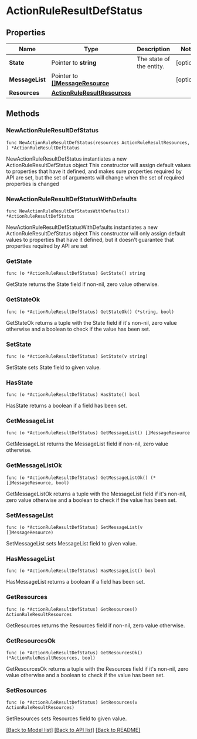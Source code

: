 # ActionRuleResultDefStatus

## Properties

Name | Type | Description | Notes
------------ | ------------- | ------------- | -------------
**State** | Pointer to **string** | The state of the entity. | [optional] 
**MessageList** | Pointer to [**[]MessageResource**](MessageResource.md) |  | [optional] 
**Resources** | [**ActionRuleResultResources**](ActionRuleResultResources.md) |  | 

## Methods

### NewActionRuleResultDefStatus

`func NewActionRuleResultDefStatus(resources ActionRuleResultResources, ) *ActionRuleResultDefStatus`

NewActionRuleResultDefStatus instantiates a new ActionRuleResultDefStatus object
This constructor will assign default values to properties that have it defined,
and makes sure properties required by API are set, but the set of arguments
will change when the set of required properties is changed

### NewActionRuleResultDefStatusWithDefaults

`func NewActionRuleResultDefStatusWithDefaults() *ActionRuleResultDefStatus`

NewActionRuleResultDefStatusWithDefaults instantiates a new ActionRuleResultDefStatus object
This constructor will only assign default values to properties that have it defined,
but it doesn't guarantee that properties required by API are set

### GetState

`func (o *ActionRuleResultDefStatus) GetState() string`

GetState returns the State field if non-nil, zero value otherwise.

### GetStateOk

`func (o *ActionRuleResultDefStatus) GetStateOk() (*string, bool)`

GetStateOk returns a tuple with the State field if it's non-nil, zero value otherwise
and a boolean to check if the value has been set.

### SetState

`func (o *ActionRuleResultDefStatus) SetState(v string)`

SetState sets State field to given value.

### HasState

`func (o *ActionRuleResultDefStatus) HasState() bool`

HasState returns a boolean if a field has been set.

### GetMessageList

`func (o *ActionRuleResultDefStatus) GetMessageList() []MessageResource`

GetMessageList returns the MessageList field if non-nil, zero value otherwise.

### GetMessageListOk

`func (o *ActionRuleResultDefStatus) GetMessageListOk() (*[]MessageResource, bool)`

GetMessageListOk returns a tuple with the MessageList field if it's non-nil, zero value otherwise
and a boolean to check if the value has been set.

### SetMessageList

`func (o *ActionRuleResultDefStatus) SetMessageList(v []MessageResource)`

SetMessageList sets MessageList field to given value.

### HasMessageList

`func (o *ActionRuleResultDefStatus) HasMessageList() bool`

HasMessageList returns a boolean if a field has been set.

### GetResources

`func (o *ActionRuleResultDefStatus) GetResources() ActionRuleResultResources`

GetResources returns the Resources field if non-nil, zero value otherwise.

### GetResourcesOk

`func (o *ActionRuleResultDefStatus) GetResourcesOk() (*ActionRuleResultResources, bool)`

GetResourcesOk returns a tuple with the Resources field if it's non-nil, zero value otherwise
and a boolean to check if the value has been set.

### SetResources

`func (o *ActionRuleResultDefStatus) SetResources(v ActionRuleResultResources)`

SetResources sets Resources field to given value.



[[Back to Model list]](../README.md#documentation-for-models) [[Back to API list]](../README.md#documentation-for-api-endpoints) [[Back to README]](../README.md)


